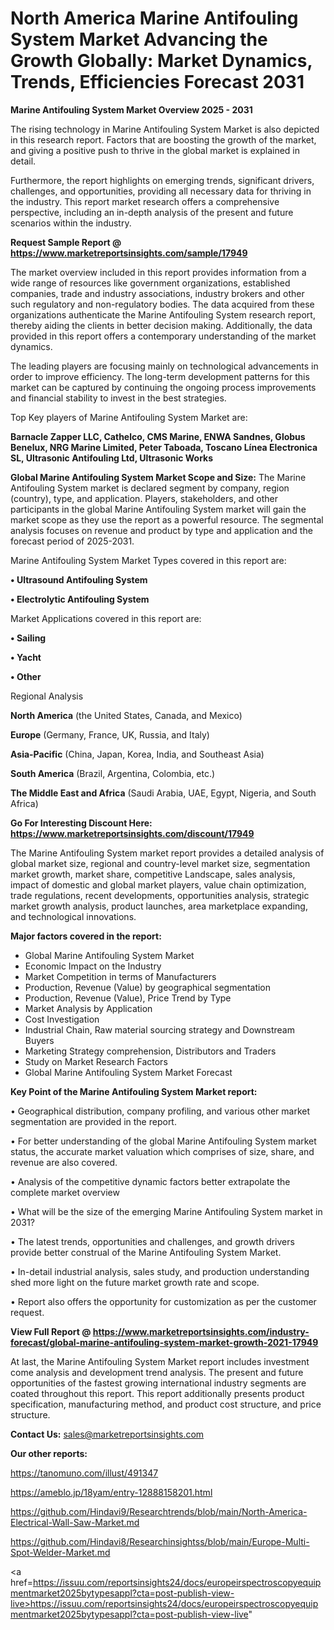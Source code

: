 # North America Marine Antifouling System Market Advancing the Growth Globally: Market Dynamics, Trends, Efficiencies Forecast 2031

<Strong> Marine Antifouling System Market Overview 2025 - 2031</strong>

The rising technology in Marine Antifouling System Market is also depicted in this research report. Factors that are boosting the growth of the market, and giving a positive push to thrive in the global market is explained in detail.

Furthermore, the report highlights on emerging trends, significant drivers, challenges, and opportunities, providing all necessary data for thriving in the industry. This report market research offers a comprehensive perspective, including an in-depth analysis of the present and future scenarios within the industry.

<strong>Request Sample Report @ <a href=https://www.marketreportsinsights.com/sample/17949>https://www.marketreportsinsights.com/sample/17949</a></strong>

The market overview included in this report provides information from a wide range of resources like government organizations, established companies, trade and industry associations, industry brokers and other such regulatory and non-regulatory bodies. The data acquired from these organizations authenticate the Marine Antifouling System research report, thereby aiding the clients in better decision making. Additionally, the data provided in this report offers a contemporary understanding of the market dynamics.

The leading players are focusing mainly on technological advancements in order to improve efficiency. The long-term development patterns for this market can be captured by continuing the ongoing process improvements and financial stability to invest in the best strategies.

Top Key players of Marine Antifouling System Market are:

<strong>Barnacle Zapper LLC, Cathelco, CMS Marine, ENWA Sandnes, Globus Benelux, NRG Marine Limited, Peter Taboada, Toscano Línea Electronica SL, Ultrasonic Antifouling Ltd, Ultrasonic Works</strong>

<strong><b>Global Marine Antifouling System Market Scope and Size:</b></strong>
The Marine Antifouling System market is declared segment by company, region (country), type, and application. Players, stakeholders, and other participants in the global Marine Antifouling System market will gain the market scope as they use the report as a powerful resource. The segmental analysis focuses on revenue and product by type and application and the forecast period of 2025-2031.

Marine Antifouling System Market Types covered in this report are:

<strong>• Ultrasound Antifouling System

• Electrolytic Antifouling System</strong>

Market Applications covered in this report are:

<strong>• Sailing

• Yacht

• Other</strong> 

Regional Analysis

<strong>North America</strong> (the United States, Canada, and Mexico)

<strong>Europe</strong> (Germany, France, UK, Russia, and Italy)

<strong>Asia-Pacific</strong> (China, Japan, Korea, India, and Southeast Asia)

<strong>South America</strong> (Brazil, Argentina, Colombia, etc.)

<strong>The Middle East and Africa</strong> (Saudi Arabia, UAE, Egypt, Nigeria, and South Africa)

<strong>Go For Interesting Discount Here: <a href=https://www.marketreportsinsights.com/discount/17949>https://www.marketreportsinsights.com/discount/17949</a></strong>

The Marine Antifouling System market report provides a detailed analysis of global market size, regional and country-level market size, segmentation market growth, market share, competitive Landscape, sales analysis, impact of domestic and global market players, value chain optimization, trade regulations, recent developments, opportunities analysis, strategic market growth analysis, product launches, area marketplace expanding, and technological innovations.

<strong><b>Major factors covered in the report:</b></strong>
<ul>
  <li>Global Marine Antifouling System Market </li>
  <li>Economic Impact on the Industry</li>
  <li>Market Competition in terms of Manufacturers</li>
  <li>Production, Revenue (Value) by geographical segmentation</li>
  <li>Production, Revenue (Value), Price Trend by Type</li>
  <li>Market Analysis by Application</li>
  <li>Cost Investigation</li>
  <li>Industrial Chain, Raw material sourcing strategy and Downstream Buyers</li>
  <li>Marketing Strategy comprehension, Distributors and Traders</li>
  <li>Study on Market Research Factors</li>
  <li>Global Marine Antifouling System Market Forecast</li>
</ul>

<strong><b>Key Point of the Marine Antifouling System Market report:</b></strong>

• Geographical distribution, company profiling, and various other market segmentation are provided in the report.

• For better understanding of the global Marine Antifouling System market status, the accurate market valuation which comprises of size, share, and revenue are also covered.

• Analysis of the competitive dynamic factors better extrapolate the complete market overview

• What will be the size of the emerging Marine Antifouling System market in 2031?

• The latest trends, opportunities and challenges, and growth drivers provide better construal of the Marine Antifouling System Market.

• In-detail industrial analysis, sales study, and production understanding shed more light on the future market growth rate and scope.

• Report also offers the opportunity for customization as per the customer request.

<strong><b>View Full Report @ <a href=https://www.marketreportsinsights.com/industry-forecast/global-marine-antifouling-system-market-growth-2021-17949>https://www.marketreportsinsights.com/industry-forecast/global-marine-antifouling-system-market-growth-2021-17949</a></b></strong>


At last, the Marine Antifouling System Market report includes investment come analysis and development trend analysis. The present and future opportunities of the fastest growing international industry segments are coated throughout this report. This report additionally presents product specification, manufacturing method, and product cost structure, and price structure.

<strong>Contact Us:</strong>
sales@marketreportsinsights.com

<strong>Our other reports:</strong>

<a href=https://tanomuno.com/illust/491347>https://tanomuno.com/illust/491347</a>

<a href=https://ameblo.jp/18yam/entry-12888158201.html>https://ameblo.jp/18yam/entry-12888158201.html</a>

<a href=https://github.com/Hindavi9/Researchtrends/blob/main/North-America-Electrical-Wall-Saw-Market.md>https://github.com/Hindavi9/Researchtrends/blob/main/North-America-Electrical-Wall-Saw-Market.md</a>

<a href=https://github.com/Hindavi8/Researchinsightss/blob/main/Europe-Multi-Spot-Welder-Market.md>https://github.com/Hindavi8/Researchinsightss/blob/main/Europe-Multi-Spot-Welder-Market.md</a>

<a href=https://issuu.com/reportsinsights24/docs/europeirspectroscopyequipmentmarket2025bytypesappl?cta=post-publish-view-live>https://issuu.com/reportsinsights24/docs/europeirspectroscopyequipmentmarket2025bytypesappl?cta=post-publish-view-live</a>"
